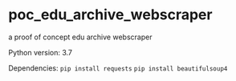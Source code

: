 # poc_edu_archive_webscraper
a proof of concept edu archive webscraper 

Python version: 3.7 

Dependencies:
`pip install requests`
`pip install beautifulsoup4`
